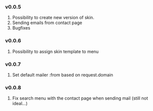 
### v0.0.5
  1. Possibility to create new version of skin.
  2. Sending emails from contact page
  3. Bugfixes
### v0.0.6
  1. Possibility to assign skin template to menu
### v0.0.7
  1. Set default mailer :from based on request.domain
### v0.0.8
  1. Fix search menu with the contact page when sending mail (still not ideal...)
